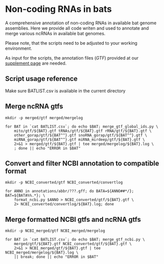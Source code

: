 # Non-coding RNAs in bats

A comprehensive annotation of non-coding RNAs in available bat genome assemblies.
Here we provide all code writen and used to annotate and merge various ncRNAs in available bat genomes.

Please note, that the scripts need to be adjusted to your working environment.

As input for the scripts, the annotation files (_GTF_) provided at our [supplement page](https://www.rna.uni-jena.de/supplements/bats) are needed.

## Script usage reference 

Make sure BATLIST.csv is available in the current directory

## Merge ncRNA gtfs

````
mkdir -p merged/gtf merged/mergelog

for BAT in `cat BATLIST.csv`; do echo $BAT; merge_gtf_global_ids.py \
    mito/gtf/${BAT}.gtf tRNAs/gtf/${BAT}.gtf rRNA/gtf/${BAT}.gtf \
    other_gorap/gtf/${BAT^^}.gtf snoRNA_gorap/gtf/${BAT^^}.gtf \
    miRNA_gorap/gtf/${BAT^^}.gtf miRNA_mirdeep/gtf/${BAT}.gtf \
    2>&1 > merged/gtf/${BAT}.gtf | tee merged/mergelog/${BAT}.log \
    ; done || echo "ERROR in $BAT"
````

## Convert and filter NCBI annotation to compatible format

````
mkdir -p NCBI_converted/gtf NCBI_converted/convertlog

for ANNO in annotations/abbr/???.gff; do BATA=${ANNO##*/}; BAT=${BATA%%.*}; \
    format_ncbi.py $ANNO > NCBI_converted/gtf/${BAT}.gtf \
    2> NCBI_converted/convertlog/${BAT}.log; done
````

## Merge formatted NCBI gtfs and ncRNA gtfs

````
mkdir -p NCBI_merged/gtf NCBI_merged/mergelog

for BAT in `cat BATLIST.csv`; do echo $BAT; merge_gtf_ncbi.py \
    merged/gtf/${BAT}.gtf NCBI_converted/gtf/${BAT}.gtf \
    2>&1 > NCBI_merged/gtf/${BAT}.gtf | tee NCBI_merged/mergelog/${BAT}.log \
    || break; done || echo "ERROR in $BAT"
````
